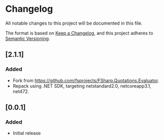 # Changelog
All notable changes to this project will be documented in this file.

The format is based on [Keep a Changelog](https://keepachangelog.com/en/1.0.0/),
and this project adheres to [Semantic Versioning](https://semver.org/spec/v2.0.0.html).

## [2.1.1]
### Added
- Fork from https://github.com/fsprojects/FSharp.Quotations.Evaluator. 
- Repack using .NET SDK, targeting netstandard2.0, netcoreapp3.1, net472.

## [0.0.1]
### Added
- Initial release
